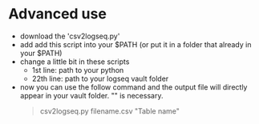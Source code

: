 # Advanced use 
- download the 'csv2logseq.py'
- add add this script into your $PATH (or put it in a folder that already in your $PATH)
- change a little bit in these scripts
  - 1st line: path to your python
  - 22th line: path to your logseq vault folder
- now you can use the follow command and the output file will directly appear in your vault folder. "" is necessary.
    > csv2logseq.py filename.csv "Table name"
